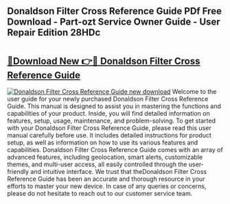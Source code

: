 ## Donaldson Filter Cross Reference Guide PDf Free Download - Part-ozt Service Owner Guide - User Repair Edition 28HDc

# <h2><a href="http://bc55927.oget.top/?id=Donaldson+Filter+Cross+Reference+Guide">🔗Download New 👉🔴 Donaldson Filter Cross Reference Guide</a></h2>

[![Donaldson Filter Cross Reference Guide new download](https://i.imgur.com/5g1atiW.png)](http://bc55927.oget.top/?id=Donaldson+Filter+Cross+Reference+Guide)
Welcome to the user guide for your newly purchased Donaldson Filter Cross Reference Guide. This manual is designed to assist you in mastering the functions and capabilities of your product. Inside, you will find detailed information on features, setup, usage, maintenance, and problem-solving. To get started with your Donaldson Filter Cross Reference Guide, please read this user manual carefully before use. It includes detailed instructions for product setup, as well as information on how to use its various features and capabilities. Donaldson Filter Cross Reference Guide comes with an array of advanced features, including geolocation, smart alerts, customizable themes, and multi-user access, all easily controlled through the user-friendly and intuitive interface. We trust that theDonaldson Filter Cross Reference Guide has been an accurate and thorough resource in your efforts to master your new device. In case of any queries or concerns, please do not hesitate to reach out to our customer service team.
